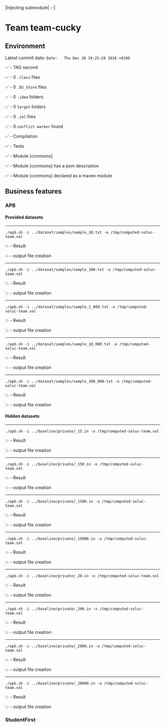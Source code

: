 
|Injecting submodule| :white_check_mark:|
# Team team-cucky


## Environment

Latest commit date: `Date:   Thu Dec 20 19:25:28 2018 +0100`

:white_check_mark: - TAG second

:white_check_mark: - 0 `.class` files

:white_check_mark: - 0 `.DS_Store` files

:white_check_mark: - 0 `.idea` folders

:white_check_mark: - 0 `target` folders

:white_check_mark: - 0 `.iml` files

:white_check_mark: - 0 `conflict marker` found

:white_check_mark: - Compilation

:white_check_mark: - Tests

:white_check_mark: - Module [commons]

:white_check_mark: - Module [commons] has a pom description

:white_check_mark: - Module [commons] declared as a maven module


## Business features

### APB

#### Provided datasets

___
` ./apb.sh -i ../dataset/samples/sample_10.txt -o /tmp/computed-soluc-team.sol `

:boom: - Result

:boom: - output file creation

___
` ./apb.sh -i ../dataset/samples/sample_100.txt -o /tmp/computed-soluc-team.sol `

:boom: - Result

:boom: - output file creation

___
` ./apb.sh -i ../dataset/samples/sample_1_000.txt -o /tmp/computed-soluc-team.sol `

:boom: - Result

:boom: - output file creation

___
` ./apb.sh -i ../dataset/samples/sample_10_000.txt -o /tmp/computed-soluc-team.sol `

:boom: - Result

:boom: - output file creation

___
` ./apb.sh -i ../dataset/samples/sample_100_000.txt -o /tmp/computed-soluc-team.sol `

:boom: - Result

:boom: - output file creation


#### Hidden datasets

___
` ./apb.sh -i ../baseline/private/_15.in -o /tmp/computed-soluc-team.sol `

:boom: - Result

:boom: - output file creation

___
` ./apb.sh -i ../baseline/private/_150.in -o /tmp/computed-soluc-team.sol `

:boom: - Result

:boom: - output file creation

___
` ./apb.sh -i ../baseline/private/_1500.in -o /tmp/computed-soluc-team.sol `

:boom: - Result

:boom: - output file creation

___
` ./apb.sh -i ../baseline/private/_15000.in -o /tmp/computed-soluc-team.sol `

:boom: - Result

:boom: - output file creation

___
` ./apb.sh -i ../baseline/private/_20.in -o /tmp/computed-soluc-team.sol `

:boom: - Result

:boom: - output file creation

___
` ./apb.sh -i ../baseline/private/_200.in -o /tmp/computed-soluc-team.sol `

:boom: - Result

:boom: - output file creation

___
` ./apb.sh -i ../baseline/private/_2000.in -o /tmp/computed-soluc-team.sol `

:boom: - Result

:boom: - output file creation

___
` ./apb.sh -i ../baseline/private/_20000.in -o /tmp/computed-soluc-team.sol `

:boom: - Result

:boom: - output file creation


### StudentFirst

